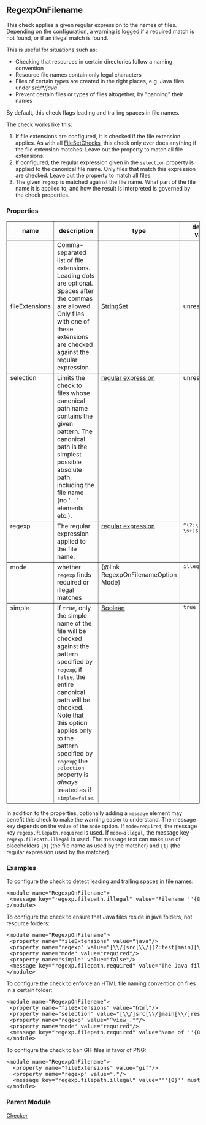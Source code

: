 ## RegexpOnFilename

This check applies a given regular expression to the names of files.
Depending on the configuration, a warning is logged if a required match is not found, or if an illegal match is found.

This is useful for situations such as:

  - Checking that resources in certain directories follow a naming convention
  - Resource file names contain only legal characters
  - Files of certain types are created in the right places, e.g. Java files under *src/&#42;/java*
  - Prevent certain files or types of files altogether, by "banning" their names

By default, this check flags leading and trailing spaces in file names.

The check works like this:

  1. If file extensions are configured, it is checked if the file extension applies.
     As with all [FileSetChecks](http://checkstyle.sourceforge.net/writingchecks.html#Writing_FileSetChecks),
     this check only ever does anything if the file extension matches. Leave out the property to match all file
     extensions.
  2. If configured, the regular expression given in the `selection` property is
     applied to the canonical file name. Only files that match this expression
     are checked. Leave out the property to match all files.
  3. The given `regexp` is matched against the file name. What part of the file
     name it is applied to, and how the result is interpreted is governed by the check
     properties.

### Properties

<table border="1">
<tr>
    <th>name</th><th>description</th><th>type</th><th>default value</th>
</tr>
<tr>
<td>fileExtensions</td>
<td>Comma-separated list of file extensions. Leading dots are optional.
    Spaces after the commas are allowed. Only files with one of these
    extensions are checked against the regular expression.</td>
<td><a href="http://addons.sourceforge.net/property_types.html#stringSet">StringSet</a></td>
<td>unrestricted</td>
</tr>
<tr valign="top">
<td>selection</td>
<td>Limits the check to files whose canonical path name contains the given
    pattern. The canonical path is the simplest possible absolute path,
    including the file name (no '<tt>..</tt>' elements etc.).</td>
<td><a href="http://addons.sourceforge.net/property_types.html#regexp">regular
    expression</a></td>
<td>unrestricted</td>
</tr>
<tr valign="top">
<td>regexp</td>
<td>The regular expression applied to the file name.</td>
<td><a href="http://addons.sourceforge.net/property_types.html#regexp">regular
    expression</a></td>
<td><tt>^(?:\s+.*|.*?\s+)$</tt></td>
</tr>
<tr valign="top">
<td>mode</td>
<td>whether <tt>regexp</tt> finds required or illegal matches</td>
<td>{@link RegexpOnFilenameOption Mode}</td>
<td><code>illegal</code></td>
</tr>
<tr valign="top">
<td>simple</td>
<td>If <code>true</code>, only the simple name of the file will be checked
    against the pattern specified by <tt>regexp</tt>;
    if <code>false</code>, the entire canonical path will be checked.<br/>
    Note that this option applies only to the pattern specified by
<tt>regexp</tt>; the <tt>selection</tt> property is <i>always</i> treated
    as if <tt>simple=false</tt>.</td>
<td><a href="http://addons.sourceforge.net/property_types.html#boolean">Boolean</a></td>
<td><code>true</code></td>
</tr>
</table>

In addition to the properties, optionally adding a `message` element may benefit this check to make the warning easier
to understand. The message key depends on the value of the `mode` option. If `mode=required`, the message key
`regexp.filepath.required` is used. If `mode=illegal`, the message key `regexp.filepath.illegal` is used. The message
text can make use of placeholders `{0}` (the file name as used by the matcher) and `{1}` (the regular expression used
by the matcher).


### Examples

<script src="https://google-code-prettify.googlecode.com/svn/loader/run_prettify.js?lang=xml"></script>

To configure the check to detect leading and trailing spaces in file names:

<pre class="prettyprint">&lt;module name=&quot;RegexpOnFilename&quot;&gt;
 &lt;message key=&quot;regexp.filepath.illegal&quot; value=&quot;Filename ''{0}'' contains leading or trailing spaces.&quot;/&gt;
;/module&gt;</pre>

To configure the check to ensure that Java files reside in java folders, not resource folders:

<pre class="prettyprint">&lt;module name=&quot;RegexpOnFilename&quot;&gt;
 &lt;property name=&quot;fileExtensions&quot; value=&quot;java&quot;/&gt;
 &lt;property name=&quot;regexp&quot; value=&quot;[\\/]src[\\/](?:test|main)[\\/]java[\\/]&quot;/&gt;
 &lt;property name=&quot;mode&quot; value=&quot;required&quot;/&gt;
 &lt;property name=&quot;simple&quot; value=&quot;false&quot;/&gt;
 &lt;message key=&quot;regexp.filepath.required&quot; value=&quot;The Java file ''{0}'' must reside in a Java source folder.&quot;/&gt;
&lt;/module&gt;</pre>

To configure the check to enforce an HTML file naming convention on files in a certain folder:

<pre class="prettyprint">&lt;module name=&quot;RegexpOnFilename&quot;&gt;
 &lt;property name=&quot;fileExtensions&quot; value=&quot;html&quot;/&gt;
 &lt;property name=&quot;selection&quot; value=&quot;[\\/]src[\\/]main[\\/]resources[\\/]html[\\/]views[\\/]&quot;/&gt;
 &lt;property name=&quot;regexp&quot; value=&quot;^view_.*&quot;/&gt;
 &lt;property name=&quot;mode&quot; value=&quot;required&quot;/&gt;
 &lt;message key=&quot;regexp.filepath.required&quot; value=&quot;Name of ''{0}'' must start with ''view_''.&quot;/&gt;
&lt;/module&gt;</pre>

To configure the check to ban GIF files in favor of PNG:

 <pre class="prettyprint">&lt;module name=&quot;RegexpOnFilename&quot;&gt;
  &lt;property name=&quot;fileExtensions&quot; value=&quot;gif&quot;/&gt;
  &lt;property name=&quot;regexp&quot; value=&quot;.&quot;/&gt;
  &lt;message key=&quot;regexp.filepath.illegal&quot; value=&quot;''{0}'' must be in PNG format, not GIF.&quot;/&gt;
&lt;/module&gt;</pre>

### Parent Module

[Checker](http://checkstyle.sourceforge.net/config.html#Checker)
